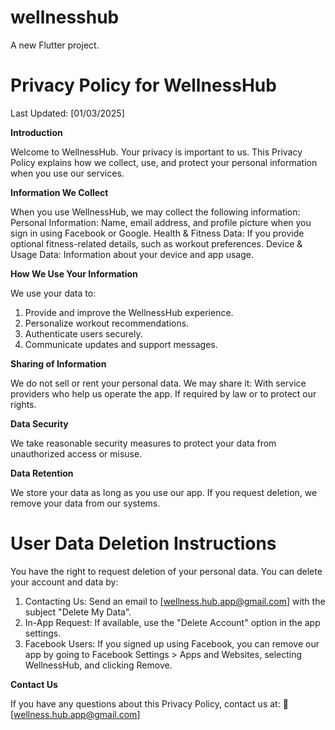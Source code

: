 # wellnesshub

A new Flutter project.

# Privacy Policy for WellnessHub
Last Updated: [01/03/2025]

**Introduction**
   
Welcome to WellnessHub. Your privacy is important to us. This Privacy Policy explains how we collect, use, and protect your personal information when you use our services.

**Information We Collect**
   
When you use WellnessHub, we may collect the following information:
Personal Information: Name, email address, and profile picture when you sign in using Facebook or Google.
Health & Fitness Data: If you provide optional fitness-related details, such as workout preferences.
Device & Usage Data: Information about your device and app usage.

**How We Use Your Information**

We use your data to:
 1.  Provide and improve the WellnessHub experience.
 2.  Personalize workout recommendations.
 3.  Authenticate users securely.
 4.  Communicate updates and support messages.
   
**Sharing of Information**

We do not sell or rent your personal data. We may share it:
  With service providers who help us operate the app.
  If required by law or to protect our rights.

**Data Security**

We take reasonable security measures to protect your data from unauthorized access or misuse.

**Data Retention**
   
We store your data as long as you use our app. If you request deletion, we remove your data from our systems.

# User Data Deletion Instructions
   
You have the right to request deletion of your personal data. You can delete your account and data by:
1. Contacting Us: Send an email to [wellness.hub.app@gmail.com] with the subject "Delete My Data".
2. In-App Request: If available, use the "Delete Account" option in the app settings.
3. Facebook Users: If you signed up using Facebook, you can remove our app by going to Facebook Settings > Apps and Websites, selecting WellnessHub, and clicking Remove.

**Contact Us**

If you have any questions about this Privacy Policy, contact us at:
📧 [wellness.hub.app@gmail.com]


